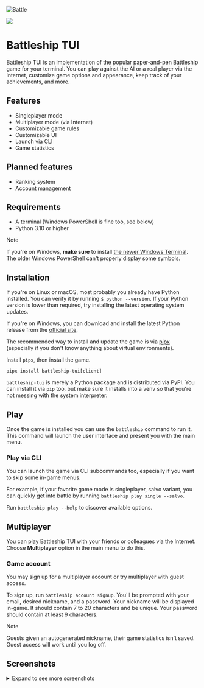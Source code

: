 ![Battle](screenshots/battle.png)

[<img src="https://uptime.klavionik.dev/api/badge/1/status?upLabel=online&downLabel=offline">](https://uptime.klavionik.dev/status/battleship)

# Battleship TUI
Battleship TUI is an implementation of the popular paper-and-pen Battleship game for 
your terminal. You can play against the AI or a real player via the Internet, 
customize game options and appearance, keep track of your achievements, and more.

## Features
* Singleplayer mode  
* Multiplayer mode (via Internet)
* Customizable game rules
* Customizable UI
* Launch via CLI
* Game statistics

## Planned features
* Ranking system
* Account management

## Requirements
* A terminal (Windows PowerShell is fine too, see below)
* Python 3.10 or higher

> [!NOTE]
> If you're on Windows, **make sure** to install [the newer Windows Terminal](https://apps.microsoft.com/detail/9N0DX20HK701?hl=en-us&gl=US). 
> The older Windows PowerShell can't properly display some symbols. 

## Installation
If you're on Linux or macOS, most probably you already have Python installed. You can verify it by 
running `$ python --version`. If your Python version is lower than required, try installing the 
latest operating system updates.

If you're on Windows, you can download and install the latest Python release from the 
[official site](https://www.python.org/downloads/windows/).

The recommended way to install and update the game is via 
[pipx](https://pypa.github.io/pipx/) (especially if you don't know anything about 
virtual environments).

Install `pipx`, then install the game.

```shell
pipx install battleship-tui[client]
```

`battleship-tui` is merely a Python package and is distributed via PyPI. You can 
install it via `pip` too, but make sure it installs into a venv so that you're not 
messing with the system interpreter.

## Play
Once the game is installed you can use the `battleship` command to run it. This 
command will launch the user interface and present you with the main menu.

### Play via CLI
You can launch the game via CLI subcommands too, especially if you want to skip some 
in-game menus.

For example, if your favorite game mode is singleplayer, salvo variant, you can 
quickly get into battle by running `battleship play single --salvo`.

Run `battleship play --help` to discover available options.

## Multiplayer
You can play Battleship TUI with your friends or colleagues via the Internet. Choose 
**Multiplayer** option in the main menu to do this.

### Game account
You may sign up for a multiplayer account or try multiplayer with guest access.

To sign up, run `battleship account signup`. You'll be prompted with your email, 
desired nickname, and a password. Your nickname will be displayed in-game. It should 
contain 7 to 20 characters and be unique. Your password should contain at least 9 
characters.

> [!NOTE]
> Guests given an autogenerated nickname, their game statistics isn't saved. Guest 
> access will work until you log off.


## Screenshots
<details>
<summary>Expand to see more screenshots</summary>

### Main menu
![Main menu](screenshots/main_menu.png)

### Game summary
![Summary](screenshots/summary.png)

### Starting a multiplayer session
![Awaiting](screenshots/multiplayer.png)

### List of game sessions to join
![Sessions](screenshots/sessions.png)
</details>
